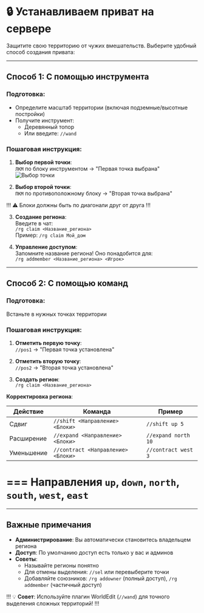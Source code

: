﻿---
label: Приват территории
order: 1000
icon: shield
tags: [Basics]
---

# 🔒 Устанавливаем приват на сервере

Защитите свою территорию от чужих вмешательств. Выберите удобный способ создания привата:

---

## Способ 1: С помощью инструмента

### Подготовка:
- Определите масштаб территории (включая подземные/высотные постройки)
- Получите инструмент:
    - Деревянный топор
    - Или введите: `//wand`

### Пошаговая инструкция:
1. **Выбор первой точки**:  
   `ЛКМ` по блоку инструментом → "Первая точка выбрана" 
   ![Выбор точки](../static/select_point1.png)

2. **Выбор второй точки**:  
   `ПКМ` по противоположному блоку → "Вторая точка выбрана"

!!!
⚠️ Блоки должны быть по диагонали друг от друга
!!!

3. **Создание региона**:  
   Введите в чат:  
   ```/rg claim <Название_региона>```  
   Пример: `/rg claim Мой_дом`

4. **Управление доступом**:  
   Запомните название региона! Оно понадобится для:  
   ```/rg addmember <Название_региона> <Игрок>```

---

## Способ 2: С помощью команд

### Подготовка:
Встаньте в нужных точках территории

### Пошаговая инструкция:
1. **Отметить первую точку**:  
   ```//pos1``` → "Первая точка установлена"

2. **Отметить вторую точку**:  
   ```//pos2``` → "Вторая точка установлена"

3. **Создать регион**:  
   ```/rg claim <Название_региона>```

**Корректировка региона**:  

| Действие | Команда                            | Пример              |
|----------|-----------------------------------|------------------------|
| Сдвиг      | `//shift <Направление> <Блоки>`    | `//shift up 5`      |
| Расширение | `//expand <Направление> <Блоки>`   | `//expand north 10` |
| Уменьшение | `//contract <Направление> <Блоки>` | `//contract west 3` |

=== Направления
`up`, `down`, `north`, `south`, `west`, `east`
===
---

## Важные примечания
- **Администрирование**: Вы автоматически становитесь владельцем региона
- **Доступ**: По умолчанию доступ есть только у вас и админов
- **Советы**:
    - Называйте регионы понятно
    - Для отмены выделения: `//sel` или перевыберите точки
    - Добавляйте союзников: `/rg addowner` (полный доступ), `/rg addmember` (частичный доступ)

!!!
💡 **Совет**: Используйте плагин WorldEdit (`//wand`) для точного выделения сложных территорий!
!!!